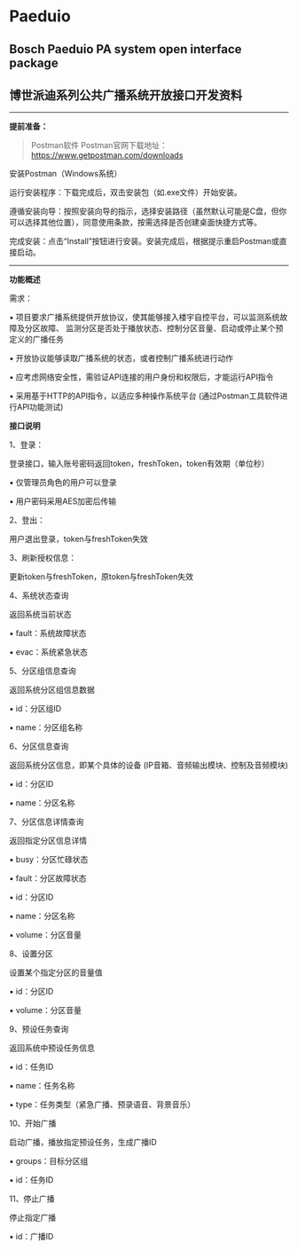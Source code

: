 # Paeduio
## **Bosch Paeduio PA system open interface package**
## **博世派迪系列公共广播系统开放接口开发资料**
-----
**提前准备：**

>Postman软件
Postman官网下载地址：https://www.getpostman.com/downloads

安装Postman（Windows系统）

运行安装程序：下载完成后，双击安装包（如.exe文件）开始安装。

遵循安装向导：按照安装向导的指示，选择安装路径（虽然默认可能是C盘，但你可以选择其他位置），同意使用条款，按需选择是否创建桌面快捷方式等。

完成安装：点击“Install”按钮进行安装。安装完成后，根据提示重启Postman或直接启动。



----
**功能概述**

需求：

▪ 项目要求广播系统提供开放协议，使其能够接入楼宇自控平台，可以监测系统故障及分区故障、
监测分区是否处于播放状态、控制分区音量、启动或停止某个预定义的广播任务

▪ 开放协议能够读取广播系统的状态，或者控制广播系统进行动作

▪ 应考虑网络安全性，需验证API连接的用户身份和权限后，才能运行API指令

▪ 采用基于HTTP的API指令，以适应多种操作系统平台
(通过Postman工具软件进行API功能测试)

**接口说明**

1、登录：

登录接口，输入账号密码返回token，freshToken，token有效期（单位秒）

▪ 仅管理员角色的用户可以登录

▪ 用户密码采用AES加密后传输

2、登出：

用户退出登录，token与freshToken失效

3、刷新授权信息：

更新token与freshToken，原token与freshToken失效

4、系统状态查询

返回系统当前状态

▪ fault：系统故障状态

▪ evac：系统紧急状态

5、分区组信息查询

返回系统分区组信息数据

▪ id：分区组ID

▪ name：分区组名称

6、分区信息查询

返回系统分区信息，即某个具体的设备 (IP音箱、音频输出模块、控制及音频模块)

▪ id：分区ID

▪ name：分区名称

7、分区信息详情查询

返回指定分区信息详情

▪ busy：分区忙碌状态

▪ fault：分区故障状态

▪ id：分区ID

▪ name：分区名称

▪ volume：分区音量

8、设置分区

设置某个指定分区的音量值

▪ id：分区ID

▪ volume：分区音量

9、预设任务查询

返回系统中预设任务信息

▪ id：任务ID

▪ name：任务名称

▪ type：任务类型（紧急广播、预录语音、背景音乐）

10、开始广播

启动广播，播放指定预设任务，生成广播ID

▪ groups：目标分区组

▪ id：任务ID

11、停止广播

停止指定广播

▪ id：广播ID




